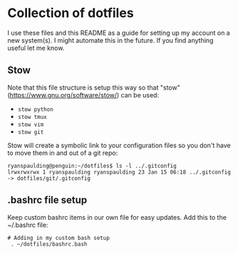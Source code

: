 # Collection of dotfiles

I use these files and this README as a guide for setting up my account on a new system(s). I might automate this in the future. If you find anything useful let me know. 

## Stow

Note that this file structure is setup this way so that "stow" (https://www.gnu.org/software/stow/) can be used:

* `stow python`
* `stow tmux`
* `stow vim`
* `stow git`

Stow will create a symbolic link to your configuration files so you don't have to move them in and out of a git repo:

```
ryanspaulding@penguin:~/dotfiles$ ls -l ../.gitconfig
lrwxrwxrwx 1 ryanspaulding ryanspaulding 23 Jan 15 06:18 ../.gitconfig -> dotfiles/git/.gitconfig
```

## .bashrc file setup

Keep custom bashrc items in our own file for easy updates. Add this to the ~/.bashrc file:

```
# Adding in my custom bash setup
 . ~/dotfiles/bashrc.bash
```

